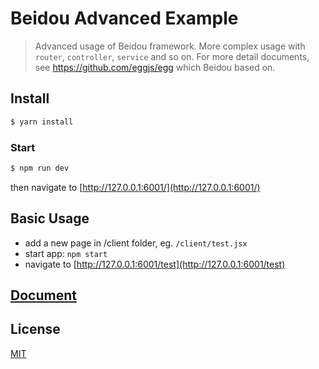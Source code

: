 # Beidou Advanced Example

> Advanced usage of Beidou framework. More complex usage with `router`, `controller`, `service` and so on.
> For more detail documents, see <https://github.com/eggjs/egg> which Beidou based on.

## Install

```bash
$ yarn install
```

### Start

```bash
$ npm run dev
```

then navigate to [http://127.0.0.1:6001/](http://127.0.0.1:6001/)

## Basic Usage

* add a new page in /client folder, eg. `/client/test.jsx`
* start app: `npm start`
* navigate to [http://127.0.0.1:6001/test](http://127.0.0.1:6001/test)

## [Document](https://github.com/alibaba/beidou)

## License

[MIT](LICENSE)
